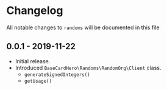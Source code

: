 # Changelog

All notable changes to `randoms` will be documented in this file

## 0.0.1 - 2019-11-22
- Initial release.
- Introduced `BaseCardHero\Randoms\RandomOrg\Client` class.
    - `generateSignedIntegers()`
    - `getUsage()`
